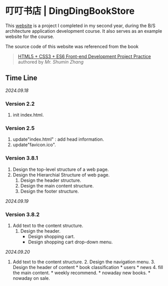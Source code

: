 # 叮叮书店 | DingDingBookStore
This [website](https://baozhuhan.github.io/DingDingBookStore/) is a project I completed in my second year, during the B/S architecture application development course. It also serves as an example website for the course. 

The source code of this website was referenced from the book
> [HTML5 + CSS3 + ES6 Front-end Development Project Practice](http://www.tup.tsinghua.edu.cn/bookscenter/book_09381201.html)<br>
> authored by *Mr. Shumin Zhang*

## Time Line

*2024.09.18*

### Version 2.2
1. init index.html.

### Version 2.5
1. update"index.html" : add head information.
2. update"favicon.ico".

### Version 3.8.1
1. Design the top-level structure of a web page.
2. Design the Hierarchial Structure of web page.
    1. Design the header structure.
    2. Design the main content structure.
    3. Design the footer structure.

*2024.09.19*

### Version 3.8.2
1. Add text to the content structure.
    1. Design the header.
        * Design shopping cart.
        * Design shopping cart drop-down menu.

*2024.09.20*

1. Add text to the content structure.
    2. Design the navigation menu.
    3. Design the header of content
        * book classification
        * users
        * news
    4. fill the main content.
        * weekly recommend.
        * nowaday new books.
        * nowaday on sale.
        
    